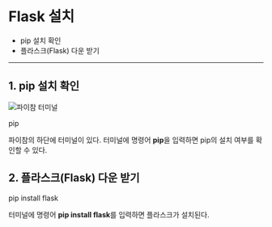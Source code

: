 # Flask 설치
+ pip 설치 확인
+ 플라스크(Flask) 다운 받기
---
## 1. pip 설치 확인

![파이참 터미널](https://user-images.githubusercontent.com/43658658/116497396-375f4d80-a8e2-11eb-9848-62f8de0b3501.PNG)

  pip
  
파이참의 하단에 터미널이 있다. 터미널에 명령어 **pip**을 입력하면 pip의 설치 여부를 확인할 수 있다.

## 2. 플라스크(Flask) 다운 받기

  pip install flask

터미널에 명령어 **pip install flask**를 입력하면 플라스크가 설치된다.

